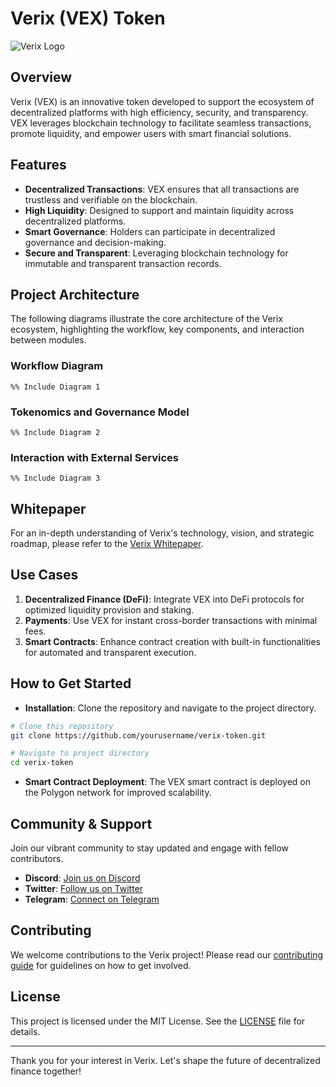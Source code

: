 # Verix (VEX) Token

![Verix Logo](5%20(6).png)

## Overview
Verix (VEX) is an innovative token developed to support the ecosystem of decentralized platforms with high efficiency, security, and transparency. VEX leverages blockchain technology to facilitate seamless transactions, promote liquidity, and empower users with smart financial solutions.

## Features
- **Decentralized Transactions**: VEX ensures that all transactions are trustless and verifiable on the blockchain.
- **High Liquidity**: Designed to support and maintain liquidity across decentralized platforms.
- **Smart Governance**: Holders can participate in decentralized governance and decision-making.
- **Secure and Transparent**: Leveraging blockchain technology for immutable and transparent transaction records.

## Project Architecture
The following diagrams illustrate the core architecture of the Verix ecosystem, highlighting the workflow, key components, and interaction between modules.

### Workflow Diagram
```mermaid
%% Include Diagram 1
```

### Tokenomics and Governance Model
```mermaid
%% Include Diagram 2
```

### Interaction with External Services
```mermaid
%% Include Diagram 3
```

## Whitepaper
For an in-depth understanding of Verix's technology, vision, and strategic roadmap, please refer to the [Verix Whitepaper](verix-whitepaper.md).

## Use Cases
1. **Decentralized Finance (DeFi)**: Integrate VEX into DeFi protocols for optimized liquidity provision and staking.
2. **Payments**: Use VEX for instant cross-border transactions with minimal fees.
3. **Smart Contracts**: Enhance contract creation with built-in functionalities for automated and transparent execution.

## How to Get Started
- **Installation**: Clone the repository and navigate to the project directory.
```bash
# Clone this repository
git clone https://github.com/yourusername/verix-token.git

# Navigate to project directory
cd verix-token
```

- **Smart Contract Deployment**: The VEX smart contract is deployed on the Polygon network for improved scalability.

## Community & Support
Join our vibrant community to stay updated and engage with fellow contributors.
- **Discord**: [Join us on Discord](#)
- **Twitter**: [Follow us on Twitter](#)
- **Telegram**: [Connect on Telegram](#)

## Contributing
We welcome contributions to the Verix project! Please read our [contributing guide](CONTRIBUTING.md) for guidelines on how to get involved.

## License
This project is licensed under the MIT License. See the [LICENSE](LICENSE.md) file for details.

---

Thank you for your interest in Verix. Let's shape the future of decentralized finance together!

